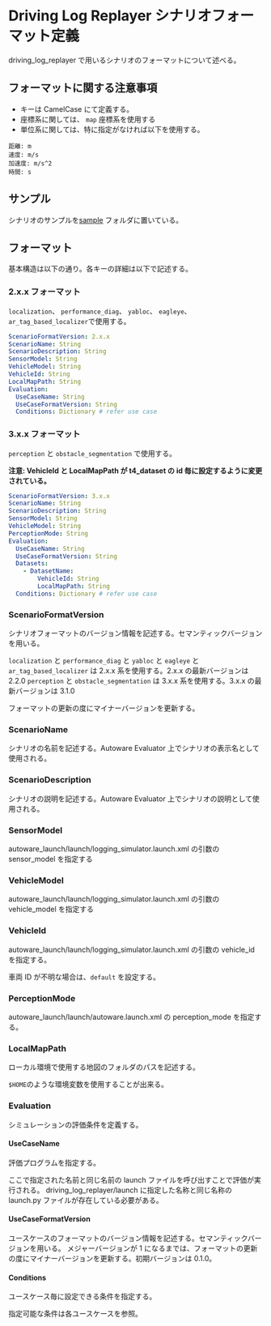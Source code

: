 # Driving Log Replayer シナリオフォーマット定義

driving_log_replayer で用いるシナリオのフォーマットについて述べる。

## フォーマットに関する注意事項

- キーは CamelCase にて定義する。
- 座標系に関しては、 `map` 座標系を使用する
- 単位系に関しては、特に指定がなければ以下を使用する。

```shell
距離: m
速度: m/s
加速度: m/s^2
時間: s
```

## サンプル

シナリオのサンプルを[sample](https://github.com/tier4/driving_log_replayer/tree/develop/sample) フォルダに置いている。

## フォーマット

基本構造は以下の通り。各キーの詳細は以下で記述する。

### 2.x.x フォーマット

`localization`、 `performance_diag`、 `yabloc`、 `eagleye`、 `ar_tag_based_localizer`で使用する。

```yaml
ScenarioFormatVersion: 2.x.x
ScenarioName: String
ScenarioDescription: String
SensorModel: String
VehicleModel: String
VehicleId: String
LocalMapPath: String
Evaluation:
  UseCaseName: String
  UseCaseFormatVersion: String
  Conditions: Dictionary # refer use case
```

### 3.x.x フォーマット

`perception` と `obstacle_segmentation` で使用する。

**注意: VehicleId と LocalMapPath が t4_dataset の id 毎に設定するように変更されている。**

```yaml
ScenarioFormatVersion: 3.x.x
ScenarioName: String
ScenarioDescription: String
SensorModel: String
VehicleModel: String
PerceptionMode: String
Evaluation:
  UseCaseName: String
  UseCaseFormatVersion: String
  Datasets:
    - DatasetName:
        VehicleId: String
        LocalMapPath: String
  Conditions: Dictionary # refer use case
```

### ScenarioFormatVersion

シナリオフォーマットのバージョン情報を記述する。セマンティックバージョンを用いる。

`localization` と `performance_diag` と `yabloc` と `eagleye` と `ar_tag_based_localizer` は 2.x.x 系を使用する。2.x.x の最新バージョンは 2.2.0
`perception` と `obstacle_segmentation` は 3.x.x 系を使用する。3.x.x の最新バージョンは 3.1.0

フォーマットの更新の度にマイナーバージョンを更新する。

### ScenarioName

シナリオの名前を記述する。Autoware Evaluator 上でシナリオの表示名として使用される。

### ScenarioDescription

シナリオの説明を記述する。Autoware Evaluator 上でシナリオの説明として使用される。

### SensorModel

autoware_launch/launch/logging_simulator.launch.xml の引数の sensor_model を指定する

### VehicleModel

autoware_launch/launch/logging_simulator.launch.xml の引数の vehicle_model を指定する

### VehicleId

autoware_launch/launch/logging_simulator.launch.xml の引数の vehicle_id を指定する。

車両 ID が不明な場合は、`default` を設定する。

### PerceptionMode

autoware_launch/launch/autoware.launch.xml の perception_mode を指定する。

### LocalMapPath

ローカル環境で使用する地図のフォルダのパスを記述する。

`$HOME`のような環境変数を使用することが出来る。

### Evaluation

シミュレーションの評価条件を定義する。

#### UseCaseName

評価プログラムを指定する。

ここで指定された名前と同じ名前の launch ファイルを呼び出すことで評価が実行される。
driving_log_replayer/launch に指定した名称と同じ名称の launch.py ファイルが存在している必要がある。

#### UseCaseFormatVersion

ユースケースのフォーマットのバージョン情報を記述する。セマンティックバージョンを用いる。
メジャーバージョンが 1 になるまでは、フォーマットの更新の度にマイナーバージョンを更新する。初期バージョンは 0.1.0。

#### Conditions

ユースケース毎に設定できる条件を指定する。

指定可能な条件は各ユースケースを参照。
